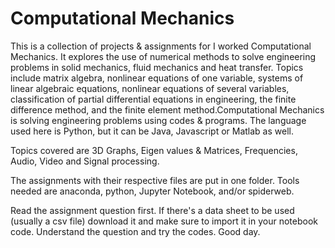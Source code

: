 # Computational Mechanics
This is a collection of projects & assignments for I worked Computational Mechanics. It explores the use of numerical methods to solve engineering problems in solid mechanics, fluid mechanics and heat transfer. Topics include matrix algebra, nonlinear equations of one variable, systems of linear algebraic equations, nonlinear equations of several variables, classification of partial differential equations in engineering, the finite difference method, and the finite element method.Computational Mechanics is solving engineering problems using codes & programs. The language used here is Python, but it can be Java, Javascript or Matlab as well. 

Topics covered are 3D Graphs, Eigen values & Matrices, Frequencies, Audio, Video and Signal processing. 

The assignments with their respective files are put in one folder.  Tools needed are anaconda, python, Jupyter Notebook, and/or spiderweb.

Read the assignment question first.
If there's a data sheet to be used (usually a csv file) download it and make sure to import it in your notebook code.
Understand the question and try the codes. 
Good day.

